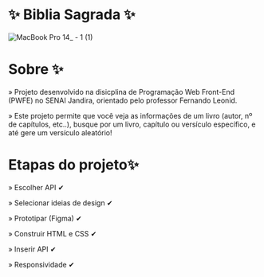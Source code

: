 # ✨ Biblia Sagrada ✨
![MacBook Pro 14_ - 1 (1)](https://github.com/hanabin28/Biblia_Sagrada/assets/124360742/66204685-42b1-4f8e-bdc8-308c157eb72a)

# Sobre ✨
» Projeto desenvolvido na disicplina de Programação Web Front-End (PWFE) no SENAI Jandira, orientado pelo professor Fernando Leonid.                                                                                     

» Este projeto permite que você veja as informações de um livro (autor, nº de capítulos, etc..), busque por um livro, capítulo ou versículo específico, e até gere um versículo aleatório!


# Etapas do projeto✨


» Escolher API ✔


» Selecionar ideias de design ✔


» Prototipar (Figma) ✔


» Construir HTML e CSS ✔


» Inserir API ✔


» Responsividade ✔
